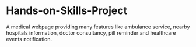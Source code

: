 # Hands-on-Skills-Project
A medical webpage providing many features like ambulance service, nearby hospitals information, doctor consultancy, pill reminder and healthcare events notification.
